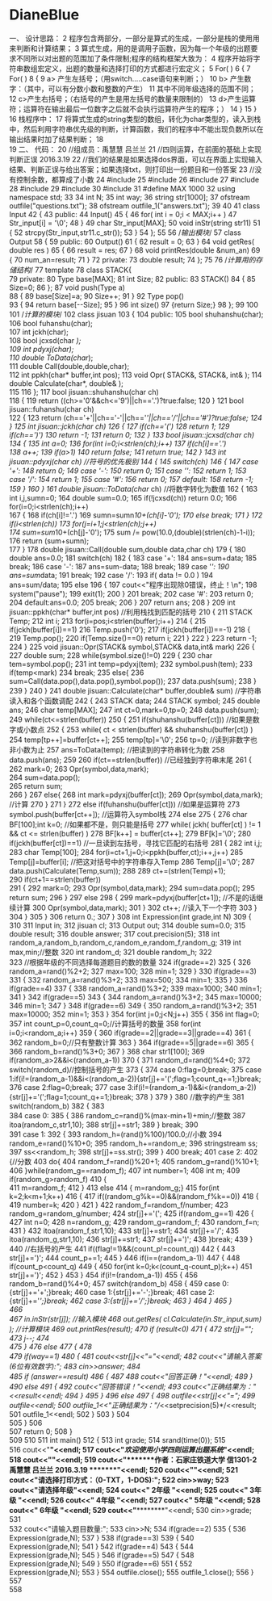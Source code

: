 # DianeBlue
 一、    设计思路：
  2 程序包含两部分，一部分是算式的生成，一部分是栈的使用用来判断和计算结果；
  3 算式生成，用的是调用子函数，因为每一个年级的出题要求不同所以对出题的范围加了条件限制;程序的结构框架大致为：
  4 程序开始将字符串数组宏定义，出题的数量和选择打印的方式都进行宏定义；
  5             For(         )
  6           {
  7                 For(      )
  8                 {
  9                     a> 产生左括号；（用switch…..case语句来判断；）
 10                      b> 产生数字：（其中，可以有分数小数和整数的产生）
 11                        其中不同年级选择的范围不同；
 12                     c>产生右括号；（右括号的产生是用左括号的数量来限制的）
 13                     d>产生运算符；运算符在输出最后一位数字之后就不会执行运算符产生的程序；）
 14 }
 15 }
 16 栈程序中：
 17 将算式生成的string类型的数组，转化为char类型的，读入到栈中，然后利用字符串优先级的判断，计算函数，我们的程序中不能出现负数所以在输出结果时加了结果判断；
 18            
 19 二、    代码：
 20 //组成员：禹慧慧 吕兰兰
 21 //四则运算，在前面的基础上实现判断正误  2016.3.19
 22 //我们的结果是如果选择dos界面，可以在界面上实现输入结果、判断正误与给出答案；如果选择txt，则打印出一份题目和一份答案
 23 //没有控制余数，都算成了小数
 24 #include<iostream>
 25 #include<ctime>
 26 #include<cmath>
 27 #include<sstream>
 28 #include<string>
 29 #include<fstream>
 30 #include<iomanip>
 31 #define MAX 1000
 32 using namespace std;
 33 
 34 int N;
 35 int way;
 36 string str[1000];
 37 ofstream outfile("questions.txt");
 38 ofstream outfile_1("answers.txt");
 39 
 40 
 41 class Input
 42 {
 43 public:
 44     Input()
 45     {
 46         for( int i = 0;i < MAX;i++ )
 47             Str_input[i] = '\0';
 48     }
 49     char Str_input[MAX];
 50     void inStr(string str11)
 51     {
 52         strcpy(Str_input,str11.c_str());
 53     }
 54 };
 55 
 56 /*输出模块*/
 57 class Output
 58 {
 59 public:
 60     Output()
 61     {
 62         result = 0;
 63     }
 64     void getRes( double res )
 65     {
 66         result = res;
 67     }
 68     void printRes(double &num_an)
 69     {
 70         num_an=result;
 71     }
 72 private:
 73     double result;
 74 };
 75 
 76 /*计算用的存储结构*/
 77 template <class Type>
 78 class STACK{                 
 79 private:
 80     Type base[MAX];
 81     int Size;
 82 public:
 83     STACK()
 84     {
 85         Size=0;
 86     };
 87     void push(Type a)     
 88     {
 89         base[Size]=a;
 90         Size++;
 91     }
 92     Type pop()           
 93     {
 94         return base[--Size];
 95     }
 96     int size()
 97     {return Size;}
 98 };
 99 
100 
101 /*计算的模块*/
102 class jisuan
103 {
104 public: 
105     bool shuhanshu(char);                 
106     bool fuhanshu(char);                 
107     int jckh(char);                  
108     bool jcxsd(char *);              
109     int pdyxj(char);                 
110     double ToData(char*);             
111     double Call(double,double,char);    
112     int ppkh(char* buffer,int pos); 
113     void Opr( STACK<char>&, STACK<double>&, int& ); 
114     double Calculate(char*, double& );   
115 
116 };
117 bool jisuan::shuhanshu(char ch)      
118 {
119     return ((ch>='0'&&ch<='9')||ch=='.')?true:false;
120 }
121 bool jisuan::fuhanshu(char ch)     
122 {
123     return (ch=='+'||ch=='-'||ch=='*'||ch=='/'||ch=='#')?true:false;
124 }
125 int jisuan::jckh(char ch)
126 {
127     if(ch=='(')
128         return 1;
129     if(ch==')')
130         return -1;
131     return 0;
132 }
133 bool jisuan::jcxsd(char *ch)
134 {
135     int a=0;
136     for(int i=0;i<strlen(ch);i++)
137         if(ch[i]=='.')          
138             a++;
139     if(a>1)
140         return false;
141     return true;
142 }
143 int jisuan::pdyxj(char ch)          //符号的优先极别
144 {
145     switch(ch)
146     {
147     case '+':
148         return 0;
149     case '-':
150         return 0;
151     case '*':
152         return 1;
153     case '/':
154         return 1;
155     case '#':
156         return 0;
157     default:
158         return -1;
159     }
160 }
161 double jisuan::ToData(char* ch)   //将数字转化为数值
162 {
163     int i,j,sumn=0;
164     double sum=0.0;
165     if(!jcxsd(ch)) return 0.0;
166     for(i=0;i<strlen(ch);i++)           
167     {
168         if(ch[i]!='.')
169             sumn=sumn*10+(ch[i]-'0');
170         else break;
171     }
172     if(i<strlen(ch))
173         for(j=i+1;j<strlen(ch);j++)        
174             sum=sum*10+(ch[j]-'0');
175     sum /= pow(10.0,(double)(strlen(ch)-1-i));
176     return (sum+sumn);                    
177 }
178 double jisuan::Call(double sum,double data,char ch)
179 {
180     double ans=0.0;
181     switch(ch)
182     {
183     case '+':
184         ans=sum+data;
185         break;
186     case '-':
187         ans=sum-data;
188         break;
189     case '*':
190         ans=sum*data;
191         break;
192     case '/':
193         if( data != 0.0 )
194             ans=sum/data;
195         else
196         {
197             cout<<"程序出现除0错误，终止！\n";
198             system("pause");
199             exit(1);
200         }
201         break;
202     case '#':
203         return 0;
204     default:ans=0.0;
205         break;
206     }
207     return ans;
208 }
209 int jisuan::ppkh(char* buffer,int pos)     //利用栈找到匹配的括号
210 {
211     STACK<char> Temp;
212     int i;
213     for(i=pos;i<strlen(buffer);i++)
214     {
215         if(jckh(buffer[i])==1)
216             Temp.push('0');
217         if(jckh(buffer[i])==-1)
218         {
219             Temp.pop();
220             if(Temp.size()==0) return i;
221         }
222     }
223     return -1;
224 }
225 void jisuan::Opr(STACK<char>& symbol,STACK<double>& data,int& mark)
226 {
227     double sum;
228     while(symbol.size()!=0)
229     {
230         char tem=symbol.pop();
231         int temp=pdyxj(tem);
232         symbol.push(tem);
233         if(temp<mark)
234             break;
235         else{
236             sum=Call(data.pop(),data.pop(),symbol.pop());
237             data.push(sum);
238         }
239     }
240 }
241 double jisuan::Calculate(char* buffer,double& sum)   //字符串读入和各个函数调配
242 {
243     STACK<double> data;
244     STACK<char> symbol;
245     double ans;
246     char temp[MAX];
247     int ct=0,mark=0,tp=0;
248     data.push(sum);
249     while(ct<=strlen(buffer))
250     {
251         if(shuhanshu(buffer[ct]))            //如果是数字或小数点
252         {
253             while( ct < strlen(buffer) && shuhanshu(buffer[ct]) )
254                 temp[tp++]=buffer[ct++];
255             temp[tp]='\0';
256             tp=0;                         //读到非数字也非小数为止
257             ans=ToData(temp);             //把读到的字符串转化为数
258             data.push(ans);
259 
260             if(ct==strlen(buffer))        //已经独到字符串末尾
261             {
262                 mark=0;
263                 Opr(symbol,data,mark);    
264                 sum=data.pop();           
265                 return sum;               
266             }
267             else{
268                 int mark=pdyxj(buffer[ct]);
269                 Opr(symbol,data,mark);     //计算
270             }
271         }
272         else if(fuhanshu(buffer[ct]))         //如果是运算符
273             symbol.push(buffer[ct++]);     //运算符入symbol栈
274         else
275         {
276             char BF[100];int k=0;          //如果都不是，则只能是括号
277             while( jckh( buffer[ct] ) != 1 && ct <= strlen(buffer) )
278                 BF[k++] = buffer[ct++];
279             BF[k]='\0';
280             if(jckh(buffer[ct])==1)       //一旦读到左括号，寻找它匹配的右括号
281             {
282                 int i,j;
283                 char Temp[100];
284                 for(i=ct+1,j=0;i<ppkh(buffer,ct);i++,j++)
285                     Temp[j]=buffer[i];     //把这对括号中的字符串存入Temp
286                 Temp[j]='\0';
287                 data.push(Calculate(Temp,sum)); 
288 
289                 ct+=(strlen(Temp)+1);       
290                 if(ct+1==strlen(buffer))   
291                 {
292                     mark=0;
293                     Opr(symbol,data,mark);
294                     sum=data.pop();
295                     return sum;
296                 }
297                 else
298                 {
299                     mark=pdyxj(buffer[ct+1]); //不是的话继续计算
300                     Opr(symbol,data,mark);
301                 }
302                 ct++;                           //读入下一个字符
303             }
304         }
305     }
306     return 0.;
307 }
308 int Expression(int grade,int N)
309 {
310 
311     Input in;
312     jisuan cl;
313     Output out;
314     double sum=0.0;
315     double result;
316     double answer;
317     cout.precision(5);
318     int random_a,random_b,random_c,random_e,random_f,random_g;
319     int max,min;//整数
320     int random_d;
321     double random_h;
322     
323     //根据年级的不同选择每道题目的数的数量
324     if(grade==2)
325     {
326         random_a=rand()%2+2;
327         max=100;
328         min=1;
329     }
330     if(grade==3)
331     {
332         random_a=rand()%3+2;
333         max=500;
334         min=1;
335     }
336     if(grade==4)
337     {
338         random_a=rand()%3+2;
339         max=1000;
340         min=1;
341     }
342     if(grade==5)
343     {
344         random_a=rand()%3+2;
345         max=10000;
346         min=1;
347     }
348     if(grade==6)
349     {
350         random_a=rand()%3+2;
351         max=10000;
352         min=1;
353     }
354     for(int j=0;j<N;j++)
355     { 
356         int flag=0;
357         int count_p=0,count_q=0;//计算括号的数量
358         for(int i=0;i<random_a;i++)
359        {
360           if(grade==2||grade==3||grade==4)
361             {
362                 random_b=0;//只有整数计算
363             }
364          if(grade==5||grade==6)
365             {
366                 random_b=rand()%3+0;
367             }
368         char str1[100];
369         if(random_a>2&&i<(random_a-1))
370         {
371               random_d=rand()%4+0;
372               switch(random_d)//控制括号的产生
373               {
374                 case 0:flag=0;break;
375                 case 1:if(i!=(random_a-1)&&i<(random_a-2)){str[j]+='(';flag=1;count_q+=1;}break;
376                 case 2:flag=0;break;
377                 case 3:if(i!=(random_a-1)&&i<(random_a-2)){str[j]+='(';flag=1;count_q+=1;}break;
378                 }
379           }
380             //数字的产生
381             switch(random_b)
382             {
383                 
384             case 0:
385                 {
386                     random_c=rand()%(max-min+1)+min;//整数
387                     itoa(random_c,str1,10);
388                     str[j]+=str1;
389                    } break;
390                    
391             case 1:
392                 {
393                        random_h=(rand()%100)/100.0;//小数
394                        random_e=rand()%10+0;
395                        random_h+=random_e;
396                        stringstream ss;
397                        ss<<random_h;
398                        str[j]+=ss.str();
399                    }
400                    break;
401             case 2:
402                  {//分数
403                 do{
404                     random_f=rand()%20+1;
405                     random_g=rand()%10+1;
406                    }while(random_g==random_f);
407                 int number=1;
408                 int m;
409                 if(random_g>random_f)
410                 {    
411                      m=random_f;
412                 }
413                 else 
414                 { m=random_g;}
415                 for(int k=2;k<m+1;k++)
416                 {
417                      if((random_g%k==0)&&(random_f%k==0))
418                     {
419                          number=k;
420                     } 
421                 }
422                 random_f=random_f/number;
423                 random_g=random_g/number;
424                 str[j]+='(';
425                 if(random_g==1)
426                 {
427                      int n=0;
428                      n=random_g;
429                      random_g=random_f;
430                      random_f=n;
431                 }
432                 itoa(random_f,str1,10);
433                 str[j]+=str1;
434                 str[j]+='/';
435                 itoa(random_g,str1,10);
436                 str[j]+=str1;
437                 str[j]+=')';
438                }break;
439             }
440             //右括号的产生
441            if((flag!=1)&&(count_p!=count_q))
442            {
443                str[j]+=')';
444                count_p+=1;
445            }
446            if(i==(random_a-1))
447            {
448                if(count_p<count_q)
449                {
450                    for(int k=0;k<(count_q-count_p);k++)
451                    str[j]+=')';
452                }
453             }
454         if(i!=(random_a-1))
455         {
456             random_b=rand()%4+0;
457             switch(random_b)
458             {
459             case 0:{str[j]+='+';}break;
460             case 1:{str[j]+='-';}break;
461             case 2:{str[j]+='*';}break;
462             case 3:{str[j]+='/';}break;
463             }
464         }
465      }    
466        
467        in.inStr(str[j]);                              //输入模块
468        out.getRes( cl.Calculate(in.Str_input,sum) ); //计算模块
469        out.printRes(result);
470        if (result<0)
471        {
472            str[j]="";
473            j--;
474            
475        } 
476        else
477        {
478            
479            if(way==1)
480            {
481            cout<<str[j]<<"="<<endl;
482            cout<<"请输入答案(6位有效数字):";
483            cin>>answer;
484          
485            if (answer==result)
486            {
487 
488                cout<<"回答正确！"<<endl;
489            }
490            else
491            {
492                cout<<"回答错误！"<<endl;
493                cout<<"正确结果为："<<result<<endl;
494            }
495            }
496            else
497            {
498                outfile<<str[j]<<"=";
499                outfile<<endl;
500                outfile_1<<"正确结果为："/*<<setprecision(5)*/<<result;
501                outfile_1<<endl;
502            }
503        }
504             
505     }
506     
507     return 0;
508 }    
509 
510 
511     int main()
512 {
513     int grade;
514     srand(time(0));
515     
516     cout<<"********************************************************************************"<<endl;
517     cout<<"***************************欢迎使用小学四则运算出题系统*************************"<<endl;
518     cout<<"********************************************************************************"<<endl;
519     cout<<"*******作者：石家庄铁道大学   信1301-2     禹慧慧    吕兰兰    2016.3.19 *******"<<endl;
520     cout<<"********************************************************************************"<<endl;
521     cout<<"请选择打印方式：（0-TXT，1-DOS):";
522     cin>>way;
523     cout<<"********************************请选择年级**************************************"<<endl;
524     cout<<"                                   2年级                                        "<<endl;
525     cout<<"                                   3年级                                        "<<endl;
526     cout<<"                                   4年级                                        "<<endl;
527     cout<<"                                   5年级                                        "<<endl;
528     cout<<"                                   6年级                                        "<<endl;
529     cout<<"********************************************************************************"<<endl;
530     cin>>grade;
531         
532     cout<<"请输入题目数量:";
533     cin>>N;
534     if(grade==2)
535     {
536     Expression(grade,N);
537     }
538     if(grade==3)
539     {
540         Expression(grade,N);
541     }
542     if(grade==4)
543     {
544         Expression(grade,N);
545     }
546     if(grade==5)
547     {
548         Expression(grade,N);
549     }
550     if(grade==6)
551     {
552         Expression(grade,N);
553     }
554     outfile.close();
555     outfile_1.close();
556  }
557     
558 
